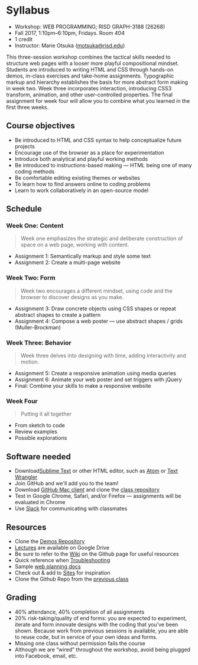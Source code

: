 # Syllabus

* Workshop: WEB PROGRAMMING; RISD GRAPH-3188 (26268)
* Fall 2017, 1:10pm–6:10pm, Fridays. Room 404
* 1 credit
* Instructor: Marie Otsuka (motsuka@risd.edu)

This three-session workshop combines the tactical skills needed to structure web pages with a looser more playful compositional mindset. Students are introduced to writing HTML and CSS through hands-on demos, in-class exercises and take-home assignments. Typographic markup and hierarchy establishes the basis for more abstract form making in week two. Week three incorporates interaction, introducing CSS3 transform, animation, and other user-controlled properties. The final assignment for week four will allow you to combine what you learned in the first three weeks.

## Course objectives
* Be introduced to HTML and CSS syntax to help conceptualize future projects
* Encourage use of the browser as a place for experimentation
* Introduce both analytical and playful working methods
* Be introduced to instructions-based making — HTML being one of many coding methods
* Be comfortable editing existing themes or websites
* To learn how to find answers online to coding problems
* Learn to work collaboratively in an open-source model

## Schedule
### Week One: Content
>Week one emphasizes the strategic and deliberate construction of space on a web page, working with content. 
* Assignment 1: Semantically markup and style some text
* Assignment 2: Create a multi-page website

### Week Two: Form
>Week two encourages a different mindset, using code and the browser to discover designs as you make.  
* Assignment 3: Draw concrete objects using CSS shapes or repeat abstract shapes to create a pattern
* Assignment 4: Compose a web poster — use abstract shapes / grids (Muller-Brockman)

### Week Three: Behavior
>Week three delves into designing with time, adding interactivity and motion.
* Assignment 5: Create a responsive animation using media queries
* Assignment 6: Animate your web poster and set triggers with jQuery
* Final: Combine your skills to make a responsive website

### Week Four
>Putting it all together
* From sketch to code
* Review examples
* Possible explorations

## Software needed
* Download[Sublime Text](https://www.sublimetext.com/3) or other HTML editor, such as [Atom](https://atom.io/) or [Text Wrangler](http://www.barebones.com/products/TextWrangler/)
* Join GitHub and  we'll add you to the team!
* Download [GitHub Mac client](https://desktop.github.com/) and clone the [class repository](https://github.com/risd-web/wp-fall17)
* Test in Google Chrome, Safari, and/or Firefox — assignments will be evaluated in Chrome
* Use [Slack](https://join.slack.com/t/wpfall17/shared_invite/MjM3OTUzODE5MzE1LTE1MDQ4NDYxNjgtOTg3NzM1MmI0NQ) for communicating with classmates

## Resources
* Clone the [Demos Repository]()
* [Lectures](https://drive.google.com/open?id=0B3lDDEnD7CkNOVBFdk9xX2pGams) are available on Google Drive 
* Be sure to refer to the [Wiki](https://github.com/risd-web/wp-fall17/wiki) on the Github page for useful resources
* Quick reference when [Troubleshooting](https://github.com/risd-web/wp-fall17/wiki/Common-Errors)
* Sample [web planning docs](https://drive.google.com/open?id=0B3lDDEnD7CkNc1FVQVdlYUtiLXM)
* Check out & add to [Sites](https://github.com/risd-web/wp-fall17/wiki/Sites) for inspiration
* Clone the Github Repo from the [previous class](https://github.com/risd-web/wp-spring17)

## Grading
* 40% attendance, 40% completion of all assignments
* 20% risk-taking/quality of end forms: you are expected to experiment, iterate and form innovate designs with the coding that you’ve been shown. Because work from previous sessions is available, you are able to reuse code, but in service of your own ideas and forms.
* Missing one class without permission fails the course
* Although we are “wired” throughout the workshop, avoid being plugged into Facebook, email, etc.
